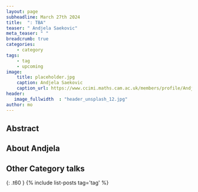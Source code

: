 ```yaml
---
layout: page
subheadline: March 27th 2024
title:  ": TBA"
teaser: " Andjela Saekovic"
meta_teaser: " "
breadcrumb: true
categories:
    - category
tags:
    - tag
    - upcoming
image:
    title: placeholder.jpg
    caption: Andjela Saekovic
    caption_url: https://www.ccimi.maths.cam.ac.uk/members/profile/Andjela%20Sarkovic/
header:
   image_fullwidth  : "header_unsplash_12.jpg"
author: mo
---
```



## Abstract

## About Andjela


## Other Category talks
{: .t60 }
{% include list-posts tag='tag' %}
